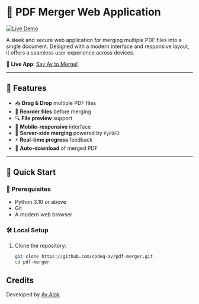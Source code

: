 # 📎 PDF Merger Web Application

[![Live Demo](https://github.com/user-attachments/assets/8f46048a-8dd2-427b-961e-3280827683f0)](https://pdf-merger-2-rnbs.onrender.com/)

A sleek and secure web application for merging multiple PDF files into a single document. Designed with a modern interface and responsive layout, it offers a seamless user experience across devices.

🔗 **Live App**: [Say Av to Merge!](https://pdf-merger-2-rnbs.onrender.com/)

---

## 🌟 Features

- 📥 **Drag & Drop** multiple PDF files
- 🧩 **Reorder files** before merging
- 🔍 **File preview** support
- 📱 **Mobile-responsive** interface
- 🔐 **Server-side merging** powered by `PyPDF2`
- ⚡ **Real-time progress** feedback
- 📄 **Auto-download** of merged PDF

---

## 🚀 Quick Start

### 🔧 Prerequisites
- Python 3.10 or above
- Git
- A modern web browser

### 🛠️ Local Setup

1. Clone the repository:
   ```bash
   git clone https://github.com/codeq-av/pdf-merger.git
   cd pdf-merger
## Credits
Developed by [Av Alok](https://linktr.ee/avalok2024)
